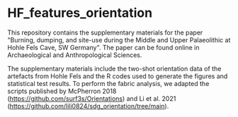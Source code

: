 # HF_features_orientation
This repository contains the supplementary materials for the paper "Burning, dumping, and site-use during the Middle and Upper Palaeolithic at Hohle Fels Cave, SW Germany". The paper can be found online in Archaeological and Anthropological Sciences.

The supplementary materials include the two-shot orientation data of the artefacts from Hohle Fels and the R codes used to generate the figures and statistical test results. To perform the fabric analysis, we adapted the scripts published by McPherron 2018 (https://github.com/surf3s/Orientations) and Li et al. 2021 (https://github.com/lili0824/sdg_orientation/tree/main).
